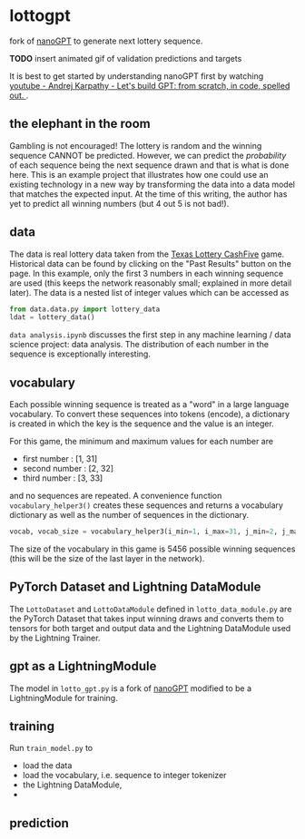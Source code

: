 # lottogpt
fork of [nanoGPT](https://github.com/karpathy/nanoGPT) to generate next lottery sequence.

**TODO** insert animated gif of validation predictions and targets

It is best to get started by understanding nanoGPT first by watching [youtube - Andrej Karpathy - Let's build GPT: from scratch, in code, spelled out. ](https://www.youtube.com/watch?v=kCc8FmEb1nY).

## the elephant in the room
Gambling is not encouraged! The lottery is random and the winning sequence CANNOT be predicted. However, we can predict the *probability* of each sequence being the next sequence drawn and that is what is done here. This is an example project that illustrates how one could use an existing technology in a new way by transforming the data into a data model that matches the expected input. At the time of this writing, the author has yet to predict all winning numbers (but 4 out 5 is not bad!).

## data
The data is real lottery data taken from the [Texas Lottery CashFive](https://www.texaslottery.com/export/sites/lottery/Games/Cash_Five/index.html) game. Historical data can be found by clicking on the "Past Results" button on the page. In this example, only the first 3 numbers in each winning sequence are used (this keeps the network reasonably small; explained in more detail later). The data is a nested list of integer values which can be accessed as

```python
from data.data.py import lottery_data
ldat = lottery_data()
```

`data analysis.ipynb` discusses the first step in any machine learning / data science project: data analysis. The distribution of each number in the sequence is exceptionally interesting.

## vocabulary
Each possible winning sequence is treated as a "word" in a large language vocabulary. To convert these sequences into tokens (encode), a dictionary is created in which the key is the sequence and the value is an integer.

For this game, the minimum and maximum values for each number are
- first number : [1, 31]
- second number : [2, 32]
- third number : [3, 33]

and no sequences are repeated. A convenience function `vocabulary_helper3()` creates these sequences and returns a vocabulary dictionary as well as the number of sequences in the dictionary.

```python
vocab, vocab_size = vocabulary_helper3(i_min=1, i_max=31, j_min=2, j_max=32, k_min=3, k_max=33)
```

The size of the vocabulary in this game is 5456 possible winning sequences (this will be the size of the last layer in the network). 

## PyTorch Dataset and Lightning DataModule
The `LottoDataset` and `LottoDataModule` defined in `lotto_data_module.py` are the PyTorch Dataset that takes input winning draws and converts them to tensors for both target and output data and the Lightning DataModule used by the Lightning Trainer.

## gpt as a LightningModule
The model in `lotto_gpt.py` is a fork of [nanoGPT](https://github.com/karpathy/nanoGPT) modified to be a LightningModule for training.

## training
Run `train_model.py` to 
- load the data
- load the vocabulary, i.e. sequence to integer tokenizer
- the Lightning DataModule, 
- 

## prediction


